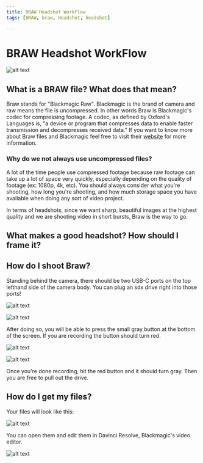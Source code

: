 ```yaml
---
title: BRAW Headshot WorkFlow
tags: [BRAW, braw, Headshot, headshot]

---
```


# BRAW Headshot WorkFlow

![alt text](https://files.slack.com/files-pri/T0HTW3H0V-F067M2PV2GY/default_1.1.1.jpg?pub_secret=fd97f890e3)

## What is a BRAW file? What does that mean?
Braw stands for "Blackmagic Raw". Blackmagic is the brand of camera and raw means the file is uncompressed. In other words Braw is Blackmagic's codec for compressing footage. A codec, as defined by Oxford's Languages is, "a device or program that compresses data to enable faster transmission and decompresses received data." If you want to know more about Braw files and Blackmagic feel free to visit their [website](https://www.blackmagicdesign.com/products/blackmagicraw#:~:text=Blackmagic%20RAW%20is%20a%20revolutionary,the%20benefits%20of%20RAW%20recording.) for more information. 

### Why do we not always use uncompressed files?
A lot of the time people use compressed footage because raw footage can take up a lot of space very quickly, especially depending on the quality of footage (ex: 1080p, 4k, etc). You should always consider what you're shooting, how long you're shooting, and how much storage space you have available when doing any sort of video project. 

In terms of headshots, since we want sharp, beautiful images at the highest quality and we are shooting video in short bursts, Braw is the way to go. 

## What makes a good headshot? How should I frame it?



## How do I shoot Braw?

Standing behind the camera, there should be two USB-C ports on the top lefthand side of the camera body. You can plug an sdx drive right into those ports!

![alt text](https://files.slack.com/files-pri/T0HTW3H0V-F066V6STYSZ/img_4364.jpg?pub_secret=d2b0da77ce)

![alt text](https://files.slack.com/files-pri/T0HTW3H0V-F066RFC7V54/img_4365.jpg?pub_secret=bc2086b119)

After doing so, you will be able to press the small gray button at the bottom of the screen. If you are recording the button should turn red.

![alt text](https://files.slack.com/files-pri/T0HTW3H0V-F067M4D4BFS/img_4366.jpg?pub_secret=4e4eb99d55)

![alt text](https://files.slack.com/files-pri/T0HTW3H0V-F0670J1QBTN/img_4367.jpg?pub_secret=736183a86d)

Once you're done recording, hit the red button and it should turn gray. Then you are free to pull out the drive.

##  How do I get my files?

Your files will look like this:

![alt text](https://files.slack.com/files-pri/T0HTW3H0V-F0670J3FXQC/screenshot_2023-11-22_at_11.52.02_am.png?pub_secret=bcf58a2d3f)

You can open them and edit them in Davinci Resolve, Blackmagic's video editor.

![alt text](https://files.slack.com/files-pri/T0HTW3H0V-F0670JFJR44/screenshot_2023-11-22_at_11.55.11_am.png?pub_secret=e4df48ffbc)